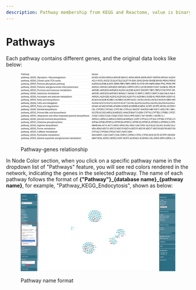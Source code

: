 ```yaml
---
description: Pathway membership from KEGG and Reactome, value is binary, i.e. 0 or 1
---
```


# Pathways

Each pathway contains different genes, and the original data looks like below:

<figure><img src="../.gitbook/assets/1733199728322.png" alt=""><figcaption><p>Pathway-genes relationship</p></figcaption></figure>

In Node Color section, when you click on a specific pathway name in the dropdown list of "Pathways" feature, you will see red colors rendered in the network, indicating the genes in the selected pathway. The name of each pathway follows the format of  **{"Pathway"}\_{database name}\_{pathway name}**, for example, "Pathway\_KEGG\_Endocytosis", shown as below:

<figure><img src="../.gitbook/assets/1733200075137.png" alt=""><figcaption><p>Pathway name format</p></figcaption></figure>
